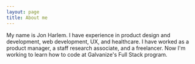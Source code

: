 ```yaml
---
layout: page
title: About me 
---
```


My name is Jon Harlem. I have experience in product design and development, web development, UX, and healthcare. I have worked as a product manager, a staff research associate, and a freelancer. Now I'm working to learn how to code at Galvanize's Full Stack program.